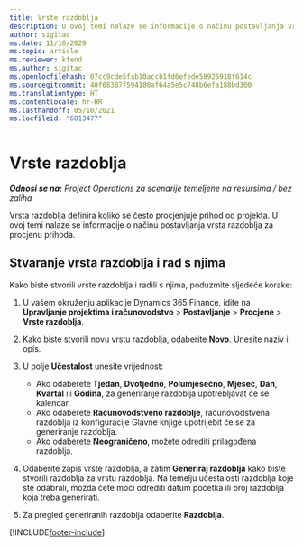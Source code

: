 ```yaml
---
title: Vrste razdoblja
description: U ovoj temi nalaze se informacije o načinu postavljanja vrsta razdoblja za procjenu prihoda.
author: sigitac
ms.date: 11/16/2020
ms.topic: article
ms.reviewer: kfend
ms.author: sigitac
ms.openlocfilehash: 07cc9cde5fab10accb1fd6efede58926918f614c
ms.sourcegitcommit: 40f68387f594180af64a5e5c748b6efa188bd300
ms.translationtype: HT
ms.contentlocale: hr-HR
ms.lasthandoff: 05/10/2021
ms.locfileid: "6013477"
---
```

# <a name="period-types"></a>Vrste razdoblja

_**Odnosi se na:** Project Operations za scenarije temeljene na resursima / bez zaliha_

Vrsta razdoblja definira koliko se često procjenjuje prihod od projekta. U ovoj temi nalaze se informacije o načinu postavljanja vrsta razdoblja za procjenu prihoda. 

## <a name="create-and-work-with-period-types"></a>Stvaranje vrsta razdoblja i rad s njima
Kako biste stvorili vrste razdoblja i radili s njima, poduzmite sljedeće korake:

1. U vašem okruženju aplikacije Dynamics 365 Finance, idite na **Upravljanje projektima i računovodstvo** > **Postavljanje** > **Procjene** > **Vrste razdoblja**.
2. Kako biste stvorili novu vrstu razdoblja, odaberite **Novo**. Unesite naziv i opis.
3. U polje **Učestalost** unesite vrijednost:

    - Ako odaberete **Tjedan**, **Dvotjedno**, **Polumjesečno**, **Mjesec**, **Dan**, **Kvartal** ili **Godina**, za generiranje razdoblja upotrebljavat će se kalendar. 
    - Ako odaberete **Računovodstveno razdoblje**, računovodstvena razdoblja iz konfiguracije Glavne knjige upotrijebit će se za generiranje razdoblja.
    - Ako odaberete **Neograničeno**, možete odrediti prilagođena razdoblja.
4. Odaberite zapis vrste razdoblja, a zatim **Generiraj razdoblja** kako biste stvorili razdoblja za vrstu razdoblja. Na temelju učestalosti razdoblja koje ste odabrali, možda ćete moći odrediti datum početka ili broj razdoblja koja treba generirati.
5. Za pregled generiranih razdoblja odaberite **Razdoblja**.



[!INCLUDE[footer-include](../includes/footer-banner.md)]